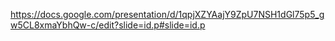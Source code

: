 https://docs.google.com/presentation/d/1qpjXZYAajY9ZpU7NSH1dGl75p5_gw5CL8xmaYbhQw-c/edit?slide=id.p#slide=id.p
